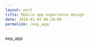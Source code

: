 ```yaml
---
layout: post
title: Mobile app experience design
date: 2018-01-04 06:20:00
permalink: /exp_app/
---
```


exp_app
